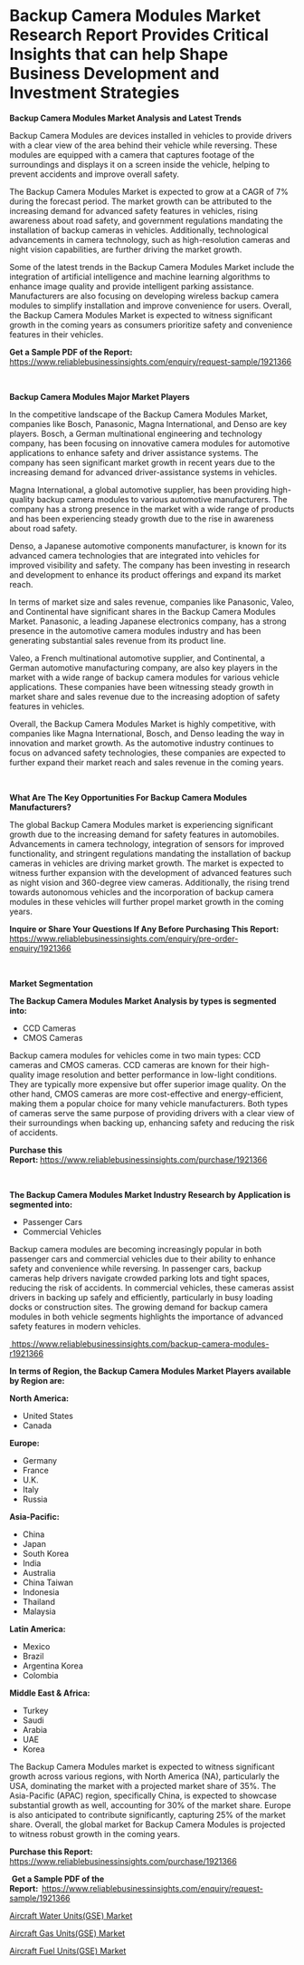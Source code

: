 <p><h1>Backup Camera Modules Market Research Report Provides Critical Insights that can help Shape Business Development and Investment Strategies</h1></p><p><strong>Backup Camera Modules Market Analysis and Latest Trends</strong></p>
<p><p>Backup Camera Modules are devices installed in vehicles to provide drivers with a clear view of the area behind their vehicle while reversing. These modules are equipped with a camera that captures footage of the surroundings and displays it on a screen inside the vehicle, helping to prevent accidents and improve overall safety.</p><p>The Backup Camera Modules Market is expected to grow at a CAGR of 7% during the forecast period. The market growth can be attributed to the increasing demand for advanced safety features in vehicles, rising awareness about road safety, and government regulations mandating the installation of backup cameras in vehicles. Additionally, technological advancements in camera technology, such as high-resolution cameras and night vision capabilities, are further driving the market growth.</p><p>Some of the latest trends in the Backup Camera Modules Market include the integration of artificial intelligence and machine learning algorithms to enhance image quality and provide intelligent parking assistance. Manufacturers are also focusing on developing wireless backup camera modules to simplify installation and improve convenience for users. Overall, the Backup Camera Modules Market is expected to witness significant growth in the coming years as consumers prioritize safety and convenience features in their vehicles.</p></p>
<p><strong>Get a Sample PDF of the Report:&nbsp;</strong> <a href="https://www.reliablebusinessinsights.com/enquiry/request-sample/1921366">https://www.reliablebusinessinsights.com/enquiry/request-sample/1921366</a></p>
<p>&nbsp;</p>
<p><strong>Backup Camera Modules Major Market Players</strong></p>
<p><p>In the competitive landscape of the Backup Camera Modules Market, companies like Bosch, Panasonic, Magna International, and Denso are key players. Bosch, a German multinational engineering and technology company, has been focusing on innovative camera modules for automotive applications to enhance safety and driver assistance systems. The company has seen significant market growth in recent years due to the increasing demand for advanced driver-assistance systems in vehicles.</p><p>Magna International, a global automotive supplier, has been providing high-quality backup camera modules to various automotive manufacturers. The company has a strong presence in the market with a wide range of products and has been experiencing steady growth due to the rise in awareness about road safety.</p><p>Denso, a Japanese automotive components manufacturer, is known for its advanced camera technologies that are integrated into vehicles for improved visibility and safety. The company has been investing in research and development to enhance its product offerings and expand its market reach.</p><p>In terms of market size and sales revenue, companies like Panasonic, Valeo, and Continental have significant shares in the Backup Camera Modules Market. Panasonic, a leading Japanese electronics company, has a strong presence in the automotive camera modules industry and has been generating substantial sales revenue from its product line.</p><p>Valeo, a French multinational automotive supplier, and Continental, a German automotive manufacturing company, are also key players in the market with a wide range of backup camera modules for various vehicle applications. These companies have been witnessing steady growth in market share and sales revenue due to the increasing adoption of safety features in vehicles.</p><p>Overall, the Backup Camera Modules Market is highly competitive, with companies like Magna International, Bosch, and Denso leading the way in innovation and market growth. As the automotive industry continues to focus on advanced safety technologies, these companies are expected to further expand their market reach and sales revenue in the coming years.</p></p>
<p>&nbsp;</p>
<p><strong>What Are The Key Opportunities For Backup Camera Modules Manufacturers?</strong></p>
<p><p>The global Backup Camera Modules market is experiencing significant growth due to the increasing demand for safety features in automobiles. Advancements in camera technology, integration of sensors for improved functionality, and stringent regulations mandating the installation of backup cameras in vehicles are driving market growth. The market is expected to witness further expansion with the development of advanced features such as night vision and 360-degree view cameras. Additionally, the rising trend towards autonomous vehicles and the incorporation of backup camera modules in these vehicles will further propel market growth in the coming years.</p></p>
<p><strong>Inquire or Share Your Questions If Any Before Purchasing This Report:</strong> <a href="https://www.reliablebusinessinsights.com/enquiry/pre-order-enquiry/1921366">https://www.reliablebusinessinsights.com/enquiry/pre-order-enquiry/1921366</a></p>
<p>&nbsp;</p>
<p><strong>Market Segmentation</strong></p>
<p><strong>The Backup Camera Modules Market Analysis by types is segmented into:</strong></p>
<p><ul><li>CCD Cameras</li><li>CMOS Cameras</li></ul></p>
<p><p>Backup camera modules for vehicles come in two main types: CCD cameras and CMOS cameras. CCD cameras are known for their high-quality image resolution and better performance in low-light conditions. They are typically more expensive but offer superior image quality. On the other hand, CMOS cameras are more cost-effective and energy-efficient, making them a popular choice for many vehicle manufacturers. Both types of cameras serve the same purpose of providing drivers with a clear view of their surroundings when backing up, enhancing safety and reducing the risk of accidents.</p></p>
<p><strong>Purchase this Report:&nbsp;</strong><a href="https://www.reliablebusinessinsights.com/purchase/1921366">https://www.reliablebusinessinsights.com/purchase/1921366</a></p>
<p>&nbsp;</p>
<p><strong>The Backup Camera Modules Market Industry Research by Application is segmented into:</strong></p>
<p><ul><li>Passenger Cars</li><li>Commercial Vehicles</li></ul></p>
<p><p>Backup camera modules are becoming increasingly popular in both passenger cars and commercial vehicles due to their ability to enhance safety and convenience while reversing. In passenger cars, backup cameras help drivers navigate crowded parking lots and tight spaces, reducing the risk of accidents. In commercial vehicles, these cameras assist drivers in backing up safely and efficiently, particularly in busy loading docks or construction sites. The growing demand for backup camera modules in both vehicle segments highlights the importance of advanced safety features in modern vehicles.</p></p>
<p><a href="https://www.reliablebusinessinsights.com/backup-camera-modules-r1921366">&nbsp;https://www.reliablebusinessinsights.com/backup-camera-modules-r1921366</a></p>
<p><strong>In terms of Region, the Backup Camera Modules Market Players available by Region are:</strong></p>
<p>
    <p> <strong> North America: </strong>
        <ul>
            <li>United States</li>
            <li>Canada</li>
        </ul>
        </p> 
    <p> <strong> Europe: </strong>
        <ul>
            <li>Germany</li>
            <li>France</li>
            <li>U.K.</li>
            <li>Italy</li>
            <li>Russia</li>
        </ul>
        </p> 
    <p> <strong> Asia-Pacific: </strong>
        <ul>
            <li>China</li>
            <li>Japan</li>
            <li>South Korea</li>
            <li>India</li>
            <li>Australia</li>
            <li>China Taiwan</li>
            <li>Indonesia</li>
            <li>Thailand</li>
            <li>Malaysia</li>
        </ul>
        </p> 
    <p> <strong> Latin America: </strong>
        <ul>
            <li>Mexico</li>
            <li>Brazil</li>
            <li>Argentina Korea</li>
            <li>Colombia</li>
        </ul>
        </p> 
    <p> <strong> Middle East & Africa: </strong>
        <ul>
            <li>Turkey</li>
            <li>Saudi</li>
            <li>Arabia</li>
            <li>UAE</li>
            <li>Korea</li>
        </ul>
    </p>
    </p>
<p><p>The Backup Camera Modules market is expected to witness significant growth across various regions, with North America (NA), particularly the USA, dominating the market with a projected market share of 35%. The Asia-Pacific (APAC) region, specifically China, is expected to showcase substantial growth as well, accounting for 30% of the market share. Europe is also anticipated to contribute significantly, capturing 25% of the market share. Overall, the global market for Backup Camera Modules is projected to witness robust growth in the coming years.</p></p>
<p><strong>Purchase this Report: </strong><a href="https://www.reliablebusinessinsights.com/purchase/1921366">https://www.reliablebusinessinsights.com/purchase/1921366</a></p>
<p>&nbsp;<strong>Get a Sample PDF of the Report:&nbsp;&nbsp;</strong><a href="https://www.reliablebusinessinsights.com/enquiry/request-sample/1921366">https://www.reliablebusinessinsights.com/enquiry/request-sample/1921366</a></p>
<p><strong></strong></p>
<p><p><a href="https://github.com/ksleyeze/Market-Research-Report-List-1/blob/main/aircraft-water-unitsgse-market.md">Aircraft Water Units(GSE) Market</a></p><p><a href="https://github.com/hlspriggs/Market-Research-Report-List-1/blob/main/aircraft-gas-unitsgse-market.md">Aircraft Gas Units(GSE) Market</a></p><p><a href="https://github.com/eliasMan59/Market-Research-Report-List-1/blob/main/aircraft-fuel-unitsgse-market.md">Aircraft Fuel Units(GSE) Market</a></p></p>
